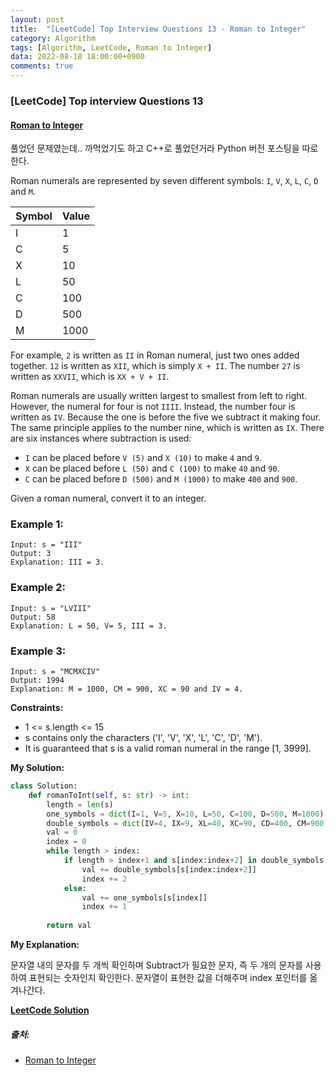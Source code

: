 ```yaml
---
layout: post
title:  "[LeetCode] Top Interview Questions 13 - Roman to Integer"
category: Algorithm
tags: [Algorithm, LeetCode, Roman to Integer]
data: 2022-08-18 18:00:00+0900
comments: true  
---
```


### [LeetCode] Top interview Questions 13
#### [Roman to Integer](https://leetcode.com/problems/roman-to-integer/)

풀었던 문제였는데.. 까먹었기도 하고 C++로 풀었던거라 Python 버전 포스팅을 따로 한다.

Roman numerals are represented by seven different symbols: `I`, `V`, `X`, `L`, `C`, `D` and `M`.

| Symbol | Value |
| ------ | ----- |
| I      | 1     |
| C      | 5     |
| X      | 10    |
| L      | 50    |
| C      | 100   |
| D      | 500   |
| M      | 1000  |

For example, `2` is written as `II` in Roman numeral, just two ones added together. `12` is written as `XII`, which is simply `X + II`. The number `27` is written as `XXVII`, which is `XX + V + II`.

Roman numerals are usually written largest to smallest from left to right. However, the numeral for four is not `IIII`. Instead, the number four is written as `IV`. Because the one is before the five we subtract it making four. The same principle applies to the number nine, which is written as `IX`. There are six instances where subtraction is used:

- `I` can be placed before `V (5)` and `X (10)` to make `4` and `9`. 
- `X` can be placed before `L (50)` and `C (100)` to make `40` and `90`. 
- `C` can be placed before `D (500)` and `M (1000)` to make `400` and `900`.

Given a roman numeral, convert it to an integer.

### **Example 1:**
```
Input: s = "III"
Output: 3
Explanation: III = 3.
```

### **Example 2:**
```
Input: s = "LVIII"
Output: 58
Explanation: L = 50, V= 5, III = 3.
```

### **Example 3:**
```
Input: s = "MCMXCIV"
Output: 1994
Explanation: M = 1000, CM = 900, XC = 90 and IV = 4.
```

**Constraints:**

- 1 <= s.length <= 15
- s contains only the characters ('I', 'V', 'X', 'L', 'C', 'D', 'M').
- It is guaranteed that s is a valid roman numeral in the range [1, 3999].

**My Solution:**
``` python
class Solution:
    def romanToInt(self, s: str) -> int:
        length = len(s)
        one_symbols = dict(I=1, V=5, X=10, L=50, C=100, D=500, M=1000)
        double_symbols = dict(IV=4, IX=9, XL=40, XC=90, CD=400, CM=900)
        val = 0
        index = 0
        while length > index:
            if length > index+1 and s[index:index+2] in double_symbols:
                val += double_symbols[s[index:index+2]]
                index += 2
            else:
                val += one_symbols[s[index]]
                index += 1
        
        return val
```

**My Explanation:**

문자열 내의 문자를 두 개씩 확인하며 Subtract가 필요한 문자, 즉 두 개의 문자를 사용하여 표현되는 숫자인지 확인한다. 문자열이 표현한 값을 더해주며 index 포인터를 옮겨나간다.

[**LeetCode Solution**](https://leetcode.com/problems/roman-to-integer/solution/)

##### 출처:
- [Roman to Integer](https://leetcode.com/problems/roman-to-integer/)